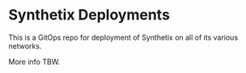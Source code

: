 Synthetix Deployments
====

This is a GitOps repo for deployment of Synthetix on all of its various networks.

More info TBW.
